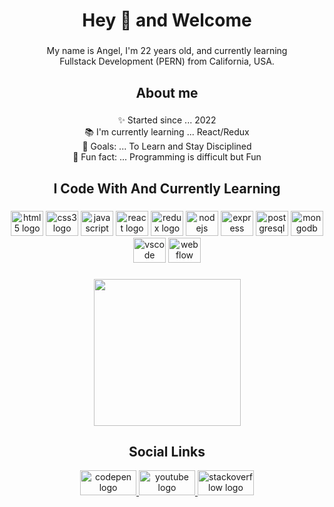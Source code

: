 <h1 align="center">Hey 👋 and Welcome</h1>

###

<p align="center">My name is Angel, I'm 22 years old, and currently learning <br>Fullstack Development (PERN) from California, USA.</p>

###

<h2 align="center">About me</h2>

###

<p align="center">✨ Started since ... 2022<br>📚 I'm currently learning ... React/Redux<br>🎯 Goals: ... To Learn and Stay Disciplined <br>🎲 Fun fact: ... Programming is difficult but Fun</p>

###

<h2 align="center">I Code With And Currently Learning</h2>

###

<div align="center">
 <img src="https://cdn.jsdelivr.net/gh/devicons/devicon/icons/html5/html5-plain.svg" height="40" width="52" alt="html5 logo"  />
 <img src="https://cdn.jsdelivr.net/gh/devicons/devicon/icons/css3/css3-plain.svg" height="40" width="52" alt="css3 logo"  />
 <img src="https://cdn.jsdelivr.net/gh/devicons/devicon/icons/javascript/javascript-plain.svg" height="40" width="52" alt="javascript logo"  />
 <img src="https://cdn.jsdelivr.net/gh/devicons/devicon/icons/react/react-original.svg" height="40" width="52" alt="react logo"  />
 <img src="https://cdn.jsdelivr.net/gh/devicons/devicon/icons/redux/redux-original.svg" height="40" width="52" alt="redux logo"  />
 <img src="https://cdn.jsdelivr.net/gh/devicons/devicon/icons/nodejs/nodejs-plain.svg" height="40" width="52" alt="nodejs logo"  />
 <img src="https://cdn.jsdelivr.net/gh/devicons/devicon/icons/express/express-original.svg" height="40" width="52" alt="express logo"  />
 <img src="https://cdn.jsdelivr.net/gh/devicons/devicon/icons/postgresql/postgresql-plain.svg" height="40" width="52" alt="postgresql logo"  />
 <img src="https://cdn.jsdelivr.net/gh/devicons/devicon/icons/mongodb/mongodb-plain.svg" height="40" width="52" alt="mongodb logo"  />
 <img src="https://cdn.jsdelivr.net/gh/devicons/devicon/icons/vscode/vscode-original.svg" height="40" width="52" alt="vscode logo"  />
 <img src="https://assets-global.website-files.com/6009ec8cda7f305645c9d91b/602f1fcfd6d1353830d59d5d_6022ed55436bd981af77f1c8_SngeVWxItd1_wR-Uxkx2eQJGvXI1031yScbs42ZCEMD9vulK5smzUhpnrOO3lYNjEkIgked9LuCL_Pr6hnKSm42fNFg4MiWvyVQ5V_lE7CHxIG7GvlLg0QXIlRYRyeItjJf5yymm.png" height="40" width="52" alt="webflow logo" />
</div>

###

<div align="center">
  <img height="235" src="https://media.tenor.com/y2JXkY1pXkwAAAAM/cat-computer.gif"  />
</div>

###
<h2 align="center">Social Links</h2>

<div align="center">
  <a href="https://codepen.io/mrayala42" target="_blank">
    <img src="https://raw.githubusercontent.com/maurodesouza/profile-readme-generator/master/src/assets/icons/social/codepen/default.svg" width="90" height="40" alt="codepen logo"  />
  </a>
  <a href="https://www.youtube.com/channel/UCDmZ9HKvN-7Yyxag8C4fpRA" target="_blank">
    <img src="https://raw.githubusercontent.com/maurodesouza/profile-readme-generator/master/src/assets/icons/social/youtube/default.svg" width="90" height="40" alt="youtube logo"  />
  </a>
  <a href="https://stackoverflow.com/users/edit/20418718" target="_blank">
    <img src="https://raw.githubusercontent.com/maurodesouza/profile-readme-generator/master/src/assets/icons/social/stackoverflow/default.svg" width="90" height="40" alt="stackoverflow logo"  />
  </a>
</div>
